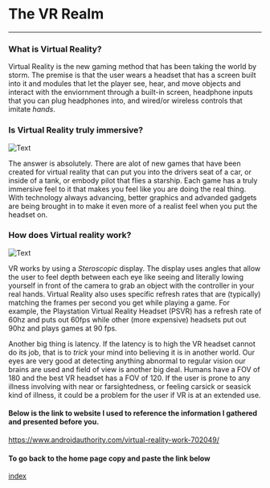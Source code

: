 # The VR Realm

---

### What is Virtual Reality?

Virtual Reality is the new gaming method that has been taking the world by storm. The premise is that the user wears a headset that has a
screen built into it and modules that let the player see, hear, and move objects and interact with the enviornment through a built-in
screen, headphone inputs that you can plug headphones into, and wired/or wireless controls that imitate *hands*.

### Is Virtual Reality truly immersive?

![Text](https://roadtovrlive-5ea0.kxcdn.com/wp-content/uploads/2016/06/aim-psvr-move.jpg)

The answer is absolutely. There are alot of new games that have been created for virtual reality that can put you into the drivers seat of
a car, or inside of a tank, or embody pilot that flies a starship. Each game has a truly immersive feel to it that makes you feel like you
are doing the real thing. With technology always advancing, better graphics and advanded gadgets are being brought in to make it even more
of a realist feel when you put the headset on. 

### How does Virtual reality work?

![Text](https://cdn.vox-cdn.com/thumbor/UPG9pUS51DVW6srumLCk1kFomwA=/0x0:1920x1080/1200x675/filters:focal(807x387:1113x693)/cdn.vox-cdn.com/uploads/chorus_image/image/57986491/DOOM_VFR_6_1506342079.0.jpg)

VR works by using a *Steroscopic* display. The display uses angles that allow the user to feel depth between each eye like seeing and
literally lowing yourself in front of the camera to grab an object with the controller in your real hands. Virtual Reality also uses
specific refresh rates that are (typically) matching the frames per second you get while playing a game. For example, the Playstation
Virtual Reality Headset (PSVR) has a refresh rate of 60hz and puts out 60fps while other (more expensive) headsets put out 90hz and plays
games at 90 fps.
  
Another big thing is latency. If the latency is to high the VR headset cannot do its job, that is to *trick* your mind into believing
it is in another world. Our eyes are very good at detecting anything abnormal to regular vision our brains are used and field of view
is another big deal. Humans have a FOV of 180 and the best VR headset has a FOV of 120. If the user is prone to any illness involving with
near or farsightedness, or feeling carsick or seasick kind of illness, it could be a problem for the user if VR is at an extended use.
  
#### Below is the link to website I used to reference the information I gathered and presented before you.
https://www.androidauthority.com/virtual-reality-work-702049/

#### To go back to the home page copy and paste the link below
[index](index)
